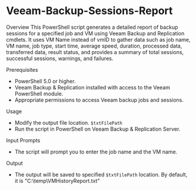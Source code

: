 # Veeam-Backup-Sessions-Report

Overview
This PowerShell script generates a detailed report of backup sessions for a specified job and VM using Veeam Backup and Replication cmdlets. It uses VM Name instead of vmID to gather data such as job name, VM name, job type, start time, average speed, duration, processed data, transferred data, result status, and provides a summary of total sessions, successful sessions, warnings, and failures.

Prerequisites
  - PowerShell 5.0 or higher.
  - Veeam Backup & Replication installed with access to the Veeam PowerShell module.
  - Appropriate permissions to access Veeam backup jobs and sessions.

Usage
  - Modify the output file location.  `$txtFilePath`
  - Run the script in PowerShell on Veeam Backup & Replication Server.

Input Prompts
  - The script will prompt you to enter the job name and the VM name.

Output
  - The output will be saved to specified `$txtFilePath` location. By default, it is  "C:\temp\VMHistoryReport.txt" 
